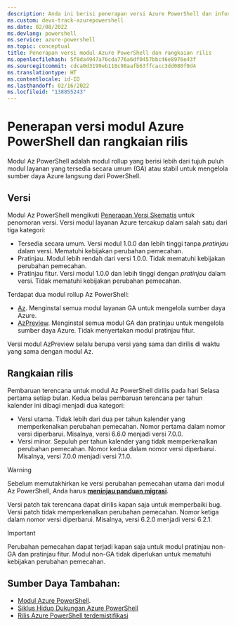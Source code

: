 ```yaml
---
description: Anda ini berisi penerapan versi Azure PowerShell dan informasi rangkaian rilis untuk modul Az PowerShell.
ms.custom: devx-track-azurepowershell
ms.date: 02/08/2022
ms.devlang: powershell
ms.service: azure-powershell
ms.topic: conceptual
title: Penerapan versi modul Azure PowerShell dan rangkaian rilis
ms.openlocfilehash: 5f8da4947a76cda776a6df0457bbc46e8976e43f
ms.sourcegitcommit: cdca0d3199eb118c98aafb63ffcacc3dd080f0d4
ms.translationtype: HT
ms.contentlocale: id-ID
ms.lasthandoff: 02/16/2022
ms.locfileid: "138855243"
---
```

# <a name="azure-powershell-module-versioning-and-release-cadence"></a>Penerapan versi modul Azure PowerShell dan rangkaian rilis

Modul Az PowerShell adalah modul rollup yang berisi lebih dari tujuh puluh modul layanan yang tersedia secara umum (GA) atau stabil untuk mengelola sumber daya Azure langsung dari PowerShell.

## <a name="versioning"></a>Versi

Modul Az PowerShell mengikuti [Penerapan Versi Skematis](https://semver.org/) untuk penomoran versi.
Versi modul layanan Azure tercakup dalam salah satu dari tiga kategori:

- Tersedia secara umum. Versi modul 1.0.0 dan lebih tinggi tanpa _pratinjau_ dalam versi. Mematuhi kebijakan perubahan pemecahan.
- Pratinjau. Modul lebih rendah dari versi 1.0.0. Tidak mematuhi kebijakan perubahan pemecahan.
- Pratinjau fitur. Versi modul 1.0.0 dan lebih tinggi dengan _pratinjau_ dalam versi. Tidak mematuhi kebijakan perubahan pemecahan.

Terdapat dua modul rollup Az PowerShell:

- [Az](https://www.powershellgallery.com/packages/Az/). Menginstal semua modul layanan GA untuk mengelola sumber daya Azure.
- [AzPreview](https://www.powershellgallery.com/packages/AzPreview/). Menginstal semua modul GA dan pratinjau untuk mengelola sumber daya Azure. Tidak menyertakan modul pratinjau fitur.

Versi modul AzPreview selalu berupa versi yang sama dan dirilis di waktu yang sama dengan modul Az.

## <a name="release-cadence"></a>Rangkaian rilis

Pembaruan terencana untuk modul Az PowerShell dirilis pada hari Selasa pertama setiap bulan. Kedua belas pembaruan terencana per tahun kalender ini dibagi menjadi dua kategori:

- Versi utama. Tidak lebih dari dua per tahun kalender yang memperkenalkan perubahan pemecahan. Nomor pertama dalam nomor versi diperbarui. Misalnya, versi 6.6.0 menjadi versi 7.0.0.
- Versi minor. Sepuluh per tahun kalender yang tidak memperkenalkan perubahan pemecahan. Nomor kedua dalam nomor versi diperbarui. Misalnya, versi 7.0.0 menjadi versi 7.1.0.

> [!WARNING]
> Sebelum memutakhirkan ke versi perubahan pemecahan utama dari modul Az PowerShell, Anda harus [**meninjau panduan migrasi**](https://aka.ms/azps-migration-latest).

Versi patch tak terencana dapat dirilis kapan saja untuk memperbaiki bug. Versi patch tidak memperkenalkan perubahan pemecahan. Nomor ketiga dalam nomor versi diperbarui. Misalnya, versi 6.2.0 menjadi versi 6.2.1.

> [!IMPORTANT]
> Perubahan pemecahan dapat terjadi kapan saja untuk modul pratinjau non-GA dan pratinjau fitur. Modul non-GA tidak diperlukan untuk mematuhi kebijakan perubahan pemecahan.

## <a name="additional-resources"></a>Sumber Daya Tambahan:

- [Modul Azure PowerShell](https://github.com/Azure/azure-powershell/blob/main/documentation/azure-powershell-modules.md).
- [Siklus Hidup Dukungan Azure PowerShell](azureps-support-lifecycle.md)
- [Rilis Azure PowerShell terdemistifikasi](https://techcommunity.microsoft.com/t5/azure-tools-blog/azure-powershell-releases-demystified/ba-p/1609863)
